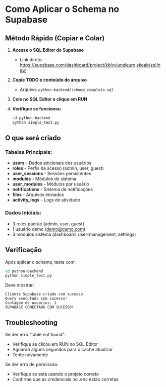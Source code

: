 # Como Aplicar o Schema no Supabase

## Método Rápido (Copiar e Colar)

1. **Acesse o SQL Editor do Supabase**
   - Link direto: https://supabase.com/dashboard/project/kblvviunzleurqlskeab/sql/new

2. **Copie TODO o conteúdo do arquivo**
   - Arquivo: `python-backend/schema_completo.sql`

3. **Cole no SQL Editor e clique em RUN**

4. **Verifique se funcionou**
   ```bash
   cd python-backend
   python simple_test.py
   ```

## O que será criado

### Tabelas Principais:
- **users** - Dados adicionais dos usuários
- **roles** - Perfis de acesso (admin, user, guest)
- **user_sessions** - Sessões persistentes
- **modules** - Módulos do sistema
- **user_modules** - Módulos por usuário
- **notifications** - Sistema de notificações
- **files** - Arquivos enviados
- **activity_logs** - Logs de atividade

### Dados Iniciais:
- 3 roles padrão (admin, user, guest)
- 1 usuário demo (demo@demo.com)
- 3 módulos sistema (dashboard, user-management, settings)

## Verificação

Após aplicar o schema, teste com:

```bash
cd python-backend
python simple_test.py
```

Deve mostrar:
```
Cliente Supabase criado com sucesso
Query executada com sucesso!
Contagem de usuarios: 1
SUPABASE CONECTADO COM SUCESSO!
```

## Troubleshooting

Se der erro "table not found":
- Verifique se clicou em RUN no SQL Editor
- Aguarde alguns segundos para o cache atualizar
- Tente novamente

Se der erro de permissão:
- Verifique se está usando o projeto correto
- Confirme que as credenciais no .env estão corretas